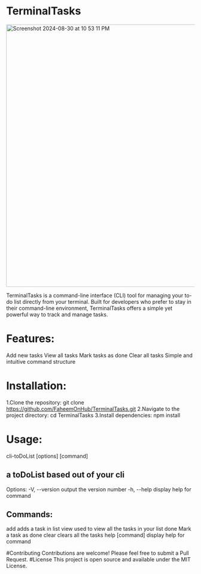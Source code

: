 # TerminalTasks
<img width="701" alt="Screenshot 2024-08-30 at 10 53 11 PM" src="https://github.com/user-attachments/assets/1d1bd01f-5fbb-405b-88f8-ec1357c6b073">

TerminalTasks is a command-line interface (CLI) tool for managing your to-do list directly from your terminal. Built for developers who prefer to stay in their command-line environment, TerminalTasks offers a simple yet powerful way to track and manage tasks.

# Features:
Add new tasks
View all tasks
Mark tasks as done
Clear all tasks
Simple and intuitive command structure

# Installation:
1.Clone the repository:
git clone https://github.com/FaheemOnHub/TerminalTasks.git
2.Navigate to the project directory:
cd TerminalTasks
3.Install dependencies:
npm install

# Usage:
cli-toDoList [options] [command]

## a toDoList based out of your cli

Options:
  -V, --version   output the version number
  -h, --help      display help for command

## Commands:
  add <task>      adds a task in list
  view            used to view all the tasks in your list
  done <index>    Mark a task as done
  clear           clears all the tasks
  help [command]  display help for command


#Contributing
Contributions are welcome! Please feel free to submit a Pull Request.
#License
This project is open source and available under the MIT License.
